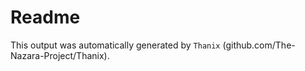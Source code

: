 # Readme

This output was automatically generated by `Thanix` (github.com/The-Nazara-Project/Thanix).
